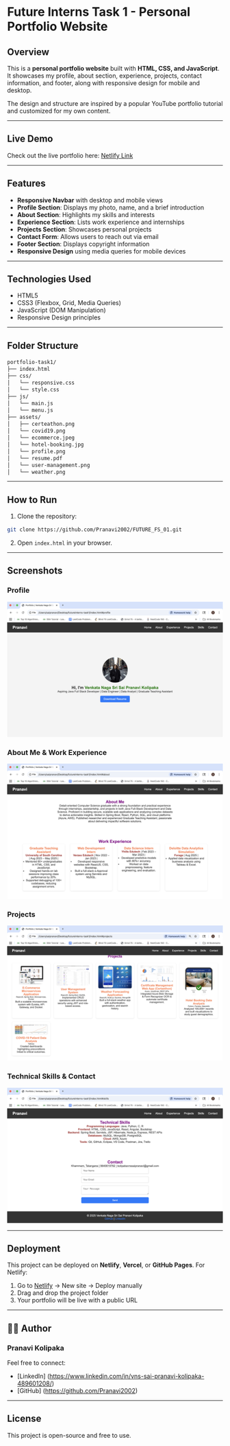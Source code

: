 # Future Interns Task 1 - Personal Portfolio Website

## Overview
This is a **personal portfolio website** built with **HTML, CSS, and JavaScript**.  
It showcases my profile, about section, experience, projects, contact information, and footer, along with responsive design for mobile and desktop.

The design and structure are inspired by a popular YouTube portfolio tutorial and customized for my own content.

---

## Live Demo

Check out the live portfolio here: [Netlify Link](https://pranavi-futureinternstask1.netlify.app/)

---

## Features
- **Responsive Navbar** with desktop and mobile views
- **Profile Section**: Displays my photo, name, and a brief introduction
- **About Section**: Highlights my skills and interests
- **Experience Section**: Lists work experience and internships
- **Projects Section**: Showcases personal projects
- **Contact Form**: Allows users to reach out via email
- **Footer Section**: Displays copyright information
- **Responsive Design** using media queries for mobile devices

---

## Technologies Used
- HTML5
- CSS3 (Flexbox, Grid, Media Queries)
- JavaScript (DOM Manipulation)
- Responsive Design principles

---

## Folder Structure

```plaintext
portfolio-task1/
├── index.html
├── css/
│   └── responsive.css
│   └── style.css
├── js/
│   └── main.js
│   └── menu.js
├── assets/
│   ├── certeathon.png
│   └── covid19.png
│   └── ecommerce.jpeg
│   └── hotel-booking.jpg
│   └── profile.png
│   └── resume.pdf
│   └── user-management.png
│   └── weather.png
```

---

## How to Run
1. Clone the repository:
```bash
git clone https://github.com/Pranavi2002/FUTURE_FS_01.git
```

2. Open `index.html` in your browser.

---

## Screenshots

### Profile
![Profile](screenshots/profile.png)

### About Me & Work Experience
![AboutMe-WorkExperience](screenshots/about-experience.png)

### Projects
![Projects](screenshots/projects.png)

### Technical Skills & Contact
![Skills-Contact](screenshots/skills-contact.png)

---

## Deployment

This project can be deployed on **Netlify**, **Vercel**, or **GitHub Pages**.
For Netlify:

1. Go to [Netlify](https://www.netlify.com/) → New site → Deploy manually
2. Drag and drop the project folder
3. Your portfolio will be live with a public URL

---

## 👩‍💻 Author
### Pranavi Kolipaka
Feel free to connect: 
- [LinkedIn] (https://www.linkedin.com/in/vns-sai-pranavi-kolipaka-489601208/) 
- [GitHub] (https://github.com/Pranavi2002)

---

## License

This project is open-source and free to use.
